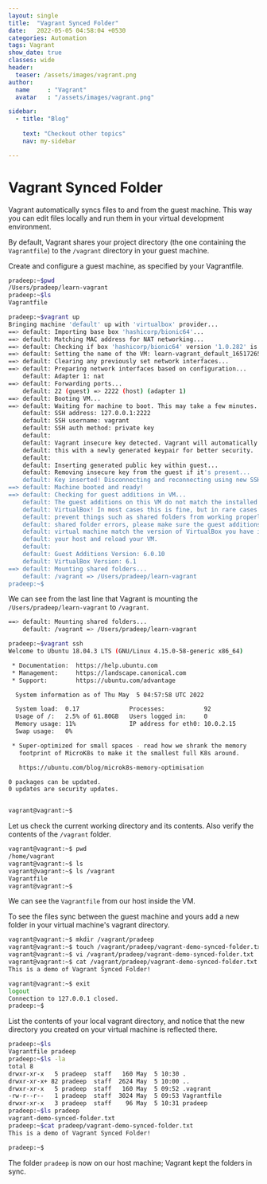 ```yaml
---
layout: single
title:  "Vagrant Synced Folder"
date:   2022-05-05 04:58:04 +0530
categories: Automation
tags: Vagrant
show_date: true
classes: wide
header:
  teaser: /assets/images/vagrant.png
author:
  name     : "Vagrant"
  avatar   : "/assets/images/vagrant.png"

sidebar:
  - title: "Blog"
   
    text: "Checkout other topics"
    nav: my-sidebar

---
```

# Vagrant Synced Folder
Vagrant automatically syncs files to and from the guest machine. This way you can edit files locally and run them in your virtual development environment.

By default, Vagrant shares your project directory (the one containing the `Vagrantfile`) to the `/vagrant` directory in your guest machine.

Create and configure a guest machine, as specified by your Vagrantfile.

```sh
pradeep:~$pwd
/Users/pradeep/learn-vagrant
pradeep:~$ls
Vagrantfile
```

```sh
pradeep:~$vagrant up
Bringing machine 'default' up with 'virtualbox' provider...
==> default: Importing base box 'hashicorp/bionic64'...
==> default: Matching MAC address for NAT networking...
==> default: Checking if box 'hashicorp/bionic64' version '1.0.282' is up to date...
==> default: Setting the name of the VM: learn-vagrant_default_1651726584701_35824
==> default: Clearing any previously set network interfaces...
==> default: Preparing network interfaces based on configuration...
    default: Adapter 1: nat
==> default: Forwarding ports...
    default: 22 (guest) => 2222 (host) (adapter 1)
==> default: Booting VM...
==> default: Waiting for machine to boot. This may take a few minutes...
    default: SSH address: 127.0.0.1:2222
    default: SSH username: vagrant
    default: SSH auth method: private key
    default: 
    default: Vagrant insecure key detected. Vagrant will automatically replace
    default: this with a newly generated keypair for better security.
    default: 
    default: Inserting generated public key within guest...
    default: Removing insecure key from the guest if it's present...
    default: Key inserted! Disconnecting and reconnecting using new SSH key...
==> default: Machine booted and ready!
==> default: Checking for guest additions in VM...
    default: The guest additions on this VM do not match the installed version of
    default: VirtualBox! In most cases this is fine, but in rare cases it can
    default: prevent things such as shared folders from working properly. If you see
    default: shared folder errors, please make sure the guest additions within the
    default: virtual machine match the version of VirtualBox you have installed on
    default: your host and reload your VM.
    default: 
    default: Guest Additions Version: 6.0.10
    default: VirtualBox Version: 6.1
==> default: Mounting shared folders...
    default: /vagrant => /Users/pradeep/learn-vagrant
pradeep:~$
```

We can see from the last line that Vagrant is mounting the `/Users/pradeep/learn-vagrant` to `/vagrant`.

```sh
==> default: Mounting shared folders...
    default: /vagrant => /Users/pradeep/learn-vagrant
```

```sh
pradeep:~$vagrant ssh
Welcome to Ubuntu 18.04.3 LTS (GNU/Linux 4.15.0-58-generic x86_64)

 * Documentation:  https://help.ubuntu.com
 * Management:     https://landscape.canonical.com
 * Support:        https://ubuntu.com/advantage

  System information as of Thu May  5 04:57:58 UTC 2022

  System load:  0.17              Processes:           92
  Usage of /:   2.5% of 61.80GB   Users logged in:     0
  Memory usage: 11%               IP address for eth0: 10.0.2.15
  Swap usage:   0%

 * Super-optimized for small spaces - read how we shrank the memory
   footprint of MicroK8s to make it the smallest full K8s around.

   https://ubuntu.com/blog/microk8s-memory-optimisation

0 packages can be updated.
0 updates are security updates.


vagrant@vagrant:~$ 
```
Let us check the current working directory and its contents. Also verify the contents of the `/vagrant` folder.

```sh
vagrant@vagrant:~$ pwd
/home/vagrant
vagrant@vagrant:~$ ls 
vagrant@vagrant:~$ ls /vagrant
Vagrantfile
vagrant@vagrant:~$ 
```
We can see the `Vagrantfile` from our host inside the VM.

To see the files sync between the guest machine and yours add a new folder in your virtual machine's vagrant directory.

```sh
vagrant@vagrant:~$ mkdir /vagrant/pradeep
vagrant@vagrant:~$ touch /vagrant/pradeep/vagrant-demo-synced-folder.txt
vagrant@vagrant:~$ vi /vagrant/pradeep/vagrant-demo-synced-folder.txt
vagrant@vagrant:~$ cat /vagrant/pradeep/vagrant-demo-synced-folder.txt
This is a demo of Vagrant Synced Folder!

vagrant@vagrant:~$ exit
logout
Connection to 127.0.0.1 closed.
pradeep:~$
```
List the contents of your local vagrant directory, and notice that the new directory you created on your virtual machine is reflected there.

```sh
pradeep:~$ls
Vagrantfile	pradeep
pradeep:~$ls -la
total 8
drwxr-xr-x   5 pradeep  staff   160 May  5 10:30 .
drwxr-xr-x+ 82 pradeep  staff  2624 May  5 10:00 ..
drwxr-xr-x   5 pradeep  staff   160 May  5 09:52 .vagrant
-rw-r--r--   1 pradeep  staff  3024 May  5 09:53 Vagrantfile
drwxr-xr-x   3 pradeep  staff    96 May  5 10:31 pradeep
pradeep:~$ls pradeep 
vagrant-demo-synced-folder.txt
pradeep:~$cat pradeep/vagrant-demo-synced-folder.txt 
This is a demo of Vagrant Synced Folder!

pradeep:~$
```

The folder `pradeep` is now on our host machine; Vagrant kept the folders in sync.